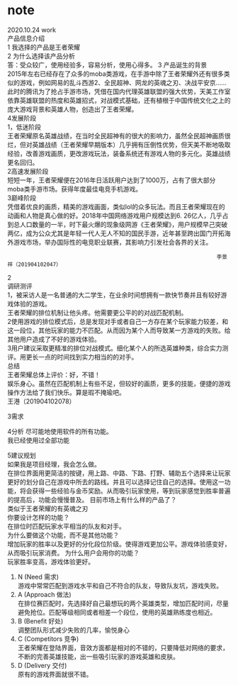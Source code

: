 # note
2020.10.24 work  
产品信息介绍  
1  我选择的产品是王者荣耀  
2 为什么选择该产品分析  
答：受众较广，使用经验多，容易分析，使用心得多。
3 产品诞生的背景  
2015年左右已经存在了众多的moba类游戏，在手游中除了王者荣耀外还有很多类似的游戏，例如网易的乱斗西游2、全民超神、网龙的英魂之刃、决战平安京......此时的腾讯为了抢占手游市场，凭借在国内代理英雄联盟的强大优势，天美工作室依靠英雄联盟的热度和英雄招式，对战模式基础，还有植根于中国传统文化之上的庞大游戏背景和英雄人物，创造出了王者荣耀。  
4发展阶段  
1，低迷阶段  
王者荣耀原名英雄战绩，在当时全民超神有的很大的影响力，虽然全民超神画质很烂，但对英雄战绩（王者荣耀早期版本）几乎拥有压倒性优势，但天美不断地吸取经验，改善游戏画质，更改游戏玩法，装备系统还有游戏人物的多元化。英雄战绩更名回归。  
2高速发展阶段  
短短一年，王者荣耀便在2016年日活跃用户达到了1000万，占有了很大部分moba类手游市场。获得年度最佳电竞手机游戏。  
3巅峰阶段  
凭借着优良的画质，精美的游戏画面，类似lol的众多玩法。而且王者荣耀现在的动画和人物是真心做的好。2018年中国网络游戏用户规模达到6. 26亿人，几乎占到总人口数量的一半，时下最火爆的现象级网游《王者荣耀》，用户规模早己突破两亿，成为公众尤其是年轻一代人无人不知的国民手游，近年甚至跨出国门开拓海外游戏市场，举办国际性的电竞职业联赛，其影响力引发社会各界的关注。  

                                                                      李景祥（201904102047）  

2  
调研测评  
1，被采访人是一名普通的大二学生，在业余时间想拥有一款快节奏并且有较好游戏体验的游戏。  
王者荣耀的排位机制让他头疼。他需要更公平的的对战匹配机制。  
2使用游戏的排位模式后，总是发现对手或者自己一方存在某个玩家能力较差，和这一段位，其他玩家的能力不匹配。从而因为某个人而导致某一方游戏的失败。给其他用户造成了不好的游戏体验。  
3用户建议采取更精准的排位对战模式。细化某个人的所选英雄种类，综合实力测评。用更长一点的时间找到实力相当的的对手。  
总结  
王者荣耀总体上评价：好，不错！  
娱乐身心。虽然在匹配机制上有些不足，但较好的画质，更多的技能，便捷的游戏操作方法给了我们快乐。算是瑕不掩瑜吧。   
                                                                             王港（201904102078）  

3需求  


4分析
尽可能地使用软件的所有功能。  
   我已经使用过全部功能  

5建议规划  
如果我是项目经理，我会怎么做。    
   在排位界面用更简洁的按键，用上路、中路、下路、打野、辅助五个选择来让玩家更好的划分自己在游戏中所去的路线。并且可以选择记住自己的选择。使用这一功能，将会获得一些经验与金币奖励。从而吸引玩家使用，等到玩家感觉到胜率普遍的提高后，功能会慢慢普及。
目前市场上有什么样的产品了？    
    类似于王者荣耀的有英魂之刃  
你要设计怎样的功能？  
    在排位时匹配玩家水平相当的队友和对手。  
为什么要做这个功能，而不是其他功能？  
     增加玩家的胜率以及更好的分化段位阶级。使得游戏更加公平。游戏体验感变好，从而吸引玩家消费。
为什么用户会用你的功能？  
      玩家胜率变高，游戏体验更好。
1)   N (Need 需求)  
游戏中常常匹配到游戏水平和自己不符合的队友，导致队友坑，游戏失败。
2) A (Approach 做法)  
在排位赛匹配时，先选择好自己最想玩的两个英雄类型，增加匹配时间，尽量避免抢位。匹配等级相同或者相差一个段位，使用的英雄熟练度也相近。
3) B (Benefit  好处)  
调整团队形式减少失败的几率，愉悦身心  
4) C (Competitors 竞争)  
王者荣耀在登陆界面，音效方面都是相对的不错的，只要降低对网络的要求，不断的完善英雄技能，出一些吸引玩家的游戏英雄和皮肤。  
5) D (Delivery 交付)  
原有的游戏界面就很不错。
